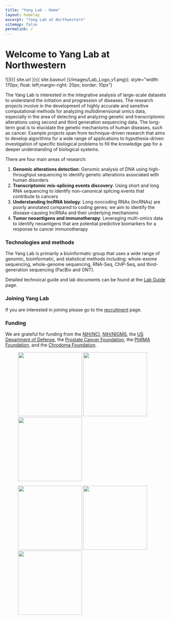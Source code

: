 ```yaml
---
title: "Yang Lab - Home"
layout: homelay
excerpt: "Yang Lab at Northwestern"
sitemap: false
permalink: /
---
```


# Welcome to Yang Lab at Northwestern


![]({{ site.url }}{{ site.baseurl }}/images/Lab_Logo_v1.png){: style="width: 170px; float: left;margin-right: 20px; border: 10px"}


The Yang Lab is interested in the integrative analysis of large-scale datasets to understand the initiation and progression of diseases. The research projects involve in the development of highly accurate and sensitive computational methods for analyzing multidimensional omics data, especially in the area of detecting and analyzing genetic and transcriptomic alterations using second and third generation sequencing data. The long-term goal is to elucidate the genetic mechanisms of human diseases, such as cancer. Example projects span from technique-driven research that aims to develop algorithms for a wide range of applications to hypothesis-driven investigation of specific biological problems to fill the knowledge gap for a deeper understanding of biological systems.

There are four main areas of research:

1. **Genomic alterations detection**: Genomic analysis of DNA using high-throughput sequencing to identify genetic alterations associated with human disorders
2. **Transcriptomic mis-splicing events discovery**: Using short and long RNA sequencing to identify non-canonical splicing events that contribute to cancers
3. **Understanding lncRNA biology**: Long noncoding RNAs (lncRNAs) are poorly annotated compared to coding genes; we aim to identify the disease-causing lncRNAs and their underlying mechanisms
4. **Tumor neoantigens and immunotherapy**: Leveraging multi-omics data to identify neoantigens that are potential predictive biomarkers for a response to cancer immunotherapy

### Technologies and methods
The Yang Lab is primarily a bioinformatic group that uses a wide range of genomic, bioinformatic, and statistical methods including: whole-exome sequencing, whole-genome sequencing, RNA-Seq, ChIP-Seq, and third-generation sequencing (PacBio and ONT).

Detailed technoical guide and lab documents can be found at the [Lab Guide](https://yanglab-guide.readthedocs.io/en/latest/) page.

### Joining Yang Lab
If you are interested in joining please go to the [recruitment](recruitment) page.

### Funding
We are grateful for funding from the [NIH/NCI](https://www.cancer.gov/), [NIH/NIGMS](https://nigms.nih.gov/), the [US Department of Defense](https://cdmrp.army.mil/default), the [Prostate Cancer Foundation](https://www.pcf.org/), the [PhRMA Foundation](http://www.phrmafoundation.org/), and the [Chrodoma Foundation](https://www.chordomafoundation.org/).

<figure class="third">
 <img src="{{ site.url }}{{ site.baseurl }}/images/logopic/Logo_nci.png" style="width: 200px">	<img src="{{ site.url }}{{ site.baseurl }}/images/logopic/Logo_nigms.jpeg" style="width: 200px"> <img src="{{ site.url }}{{ site.baseurl }}/images/logopic/Logo_CDMRP.jpeg" style="width: 200px">

<img src="{{ site.url }}{{ site.baseurl }}/images/logopic/Logo_PCF.jpg" style="width: 200px">	<img src="{{ site.url }}{{ site.baseurl }}/images/logopic/Logo_PHRMA.gif" style="width: 200px"> <img src="{{ site.url }}{{ site.baseurl }}/images/logopic/Logo_Chrod.png" style="width: 200px">	
</figure>




